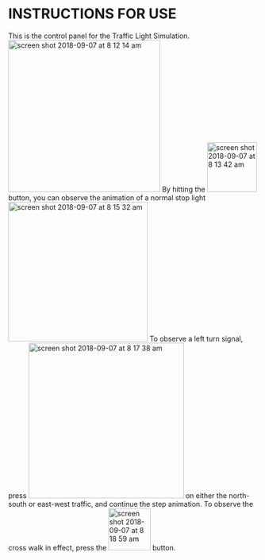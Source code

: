 # INSTRUCTIONS FOR USE
This is the control panel for the Traffic Light Simulation.
<img width="306" alt="screen shot 2018-09-07 at 8 12 14 am" src="https://user-images.githubusercontent.com/13387177/45227627-c755b200-b275-11e8-9070-a8ab3bfc7f42.png">
By hitting the <img width="100" alt="screen shot 2018-09-07 at 8 13 42 am" src="https://user-images.githubusercontent.com/13387177/45227701-f2d89c80-b275-11e8-9ad7-824fde0e985a.png"> button, you can observe the animation of a normal stop light
<img width="281" alt="screen shot 2018-09-07 at 8 15 32 am" src="https://user-images.githubusercontent.com/13387177/45227786-3501de00-b276-11e8-919a-af14b3504f6f.png">
To observe a left turn signal, press <img width="313" alt="screen shot 2018-09-07 at 8 17 38 am" src="https://user-images.githubusercontent.com/13387177/45227915-85793b80-b276-11e8-88bd-c5d0417f5f1a.png"> on either the north-south or east-west traffic, and continue the step animation.
To observe the cross walk in effect, press the <img width="85" alt="screen shot 2018-09-07 at 8 18 59 am" src="https://user-images.githubusercontent.com/13387177/45227980-b2c5e980-b276-11e8-9ea7-77be63ea1e06.png"> button.
